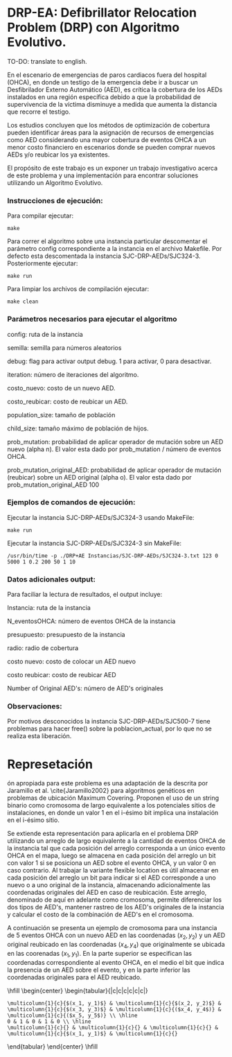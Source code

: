 # DRP-EA: Defibrillator Relocation Problem (DRP) con Algoritmo Evolutivo.


TO-DO: translate to english. 

En el escenario de emergencias de paros cardiacos fuera del hospital (OHCA), en donde un testigo de la emergencia debe ir a buscar un Desfibrilador Externo Automático (AED),
es crítica la cobertura de los AEDs instalados en una región específica debido a que la probabilidad de supervivencia de la víctima disminuye a medida que aumenta la distancia que
recorre el testigo. 

Los estudios concluyen que los métodos de optimización de cobertura pueden identificar áreas para la asignación de recursos de emergencias como AED considerando
una mayor cobertura de eventos OHCA a un menor costo financiero en escenarios donde se pueden comprar nuevos AEDs y/o reubicar los ya existentes. 

El propósito de este trabajo es un exponer un trabajo investigativo acerca de este problema y una implementación para encontrar soluciones utilizando un Algoritmo Evolutivo.


### Instrucciones de ejecución:

Para compilar ejecutar:

```
make
```

Para correr el algoritmo sobre una instancia particular descomentar el parámetro config correspondiente a la instancia en el archivo Makefile. Por defecto esta descomentada la instancia SJC-DRP-AEDs/SJC324-3. Posteriormente ejecutar:

```
make run
```

Para limpiar los archivos de compilación ejecutar:

```
make clean
```

###  Parámetros necesarios para ejecutar el algoritmo

config: ruta de la instancia

semilla: semilla para números aleatorios

debug: flag para activar output debug. 1 para activar, 0 para desactivar. 

iteration: número de iteraciones del algoritmo.

costo_nuevo: costo de un nuevo AED.

costo_reubicar: costo de reubicar un AED.

population_size: tamaño de población

child_size: tamaño máximo de población de hijos.

prob_mutation: probabilidad de aplicar operador de mutación sobre un AED nuevo (alpha n). El valor esta dado por  prob_mutation / número de eventos OHCA. 


prob_mutation_original_AED: probabilidad de aplicar operador de mutación (reubicar) sobre un AED original (alpha o). El valor esta dado por prob_mutation_original_AED 100

### Ejemplos de comandos de ejecución:

Ejecutar la instancia SJC-DRP-AEDs/SJC324-3 usando MakeFile:

```
make run
```

Ejecutar la instancia SJC-DRP-AEDs/SJC324-3  sin MakeFile:

```
/usr/bin/time -p ./DRP+AE Instancias/SJC-DRP-AEDs/SJC324-3.txt 123 0 5000 1 0.2 200 50 1 10
```

### Datos adicionales output:

Para faciliar la lectura de resultados, el output incluye:

Instancia: ruta de la instancia

N_eventosOHCA: número de eventos OHCA de la instancia

presupuesto: presupuesto de la instancia

radio: radio de cobertura

costo nuevo: costo de colocar un AED nuevo

costo reubicar: costo de reubicar AED

Number of Original AED's: número de AED's originales

### Observaciones:

Por motivos desconocidos la instancia SJC-DRP-AEDs/SJC500-7 tiene problemas para hacer free() sobre la poblacion_actual, por lo que no se realiza esta liberación. 

# Represetación

ón apropiada para este problema es una adaptación de la descrita por Jaramillo et al. \cite{Jaramillo2002} para algoritmos genéticos en problemas de ubicación Maximum Covering. Proponen el uso de un string binario como cromosoma de largo equivalente a los potenciales sitios de instalaciones, en donde un valor 1 en el i-ésimo bit implica una instalación en el i-ésimo sitio.


Se extiende esta representación para aplicarla en el problema DRP utilizando un arreglo de largo equivalente a la cantidad de eventos OHCA de la instancia tal que cada posición del arreglo corresponda a un único evento OHCA en el mapa, luego se almacena en cada posición del arreglo un bit con valor 1 si se posiciona un AED sobre el evento OHCA, y un valor 0 en caso contrario. Al trabajar la variante flexible location es útil almacenar en cada posición del arreglo un bit para indicar si el AED corresponde a uno nuevo o a uno original de la instancia, almacenando adicionalmente las coordenadas originales del AED en caso de reubicación. Este arreglo, denominado de aquí en adelante como cromosoma, permite diferenciar los dos tipos de AED's, mantener rastreo de los AED's originales de la instancia y calcular el costo de la combinación de AED's en el cromosoma.

A continuación se presenta un ejemplo de cromosoma para una instancia de 5 eventos OHCA con un nuevo AED en las coordenadas $(x_2, y_2)$ y un AED original reubicado en las coordenadas $(x_4, y_4)$ que originalmente se ubicada en las coorenadas $(x_1, y_1)$. En la parte superior se especifican las coordenadas correspondiente al evento OHCA, en el medio el bit que indica la presencia de un AED sobre el evento, y en la parte inferior las coordenadas originales para el AED reubicado.       

\hfill 
\begin{center}
\begin{tabular}{|c|c|c|c|c|c|}

    \multicolumn{1}{c}{$(x_1, y_1)$} & \multicolumn{1}{c}{$(x_2, y_2)$} & \multicolumn{1}{c}{$(x_3, y_3)$} & \multicolumn{1}{c}{($x_4, y_4$)} & \multicolumn{1}{c}{($x_5, y_5$)} \\ \hline
    0 & 1 & 0 & 1 & 0 \\ \hline
    \multicolumn{1}{c}{} & \multicolumn{1}{c}{} & \multicolumn{1}{c}{} & \multicolumn{1}{c}{$(x_1, y_1)$} & \multicolumn{1}{c}{} 
\end{tabular}
\end{center}
\hfill 


